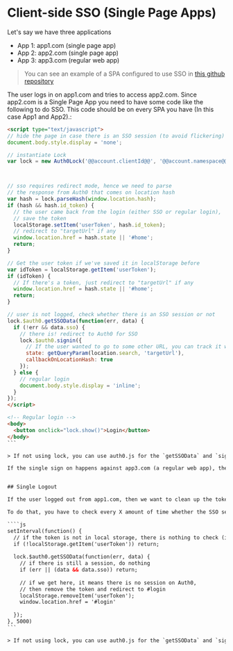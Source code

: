 # Client-side SSO (Single Page Apps)

Let's say we have three applications

* App 1: app1.com (single page app)
* App 2: app2.com (single page app)
* App 3: app3.com (regular web app)

> You can see an example of a SPA configured to use SSO in [this github repository](https://github.com/auth0/auth0-sso-sample/tree/master/app1.com)

The user logs in on app1.com and tries to access app2.com. Since app2.com is a Single Page App you need to have some code like the following to do SSO. This code should be on every SPA you have (In this case App1 and App2).:

````html
<script type="text/javascript">
// hide the page in case there is an SSO session (to avoid flickering)
document.body.style.display = 'none';

// instantiate Lock
var lock = new Auth0Lock('@@account.clientId@@', '@@account.namespace@@');



// sso requires redirect mode, hence we need to parse 
// the response from Auth0 that comes on location hash
var hash = lock.parseHash(window.location.hash);
if (hash && hash.id_token) {
  // the user came back from the login (either SSO or regular login), 
  // save the token
  localStorage.setItem('userToken', hash.id_token);
  // redirect to "targetUrl" if any
  window.location.href = hash.state || '#home';
  return;
} 

// Get the user token if we've saved it in localStorage before
var idToken = localStorage.getItem('userToken');
if (idToken) {
  // If there's a token, just redirect to "targetUrl" if any
  window.location.href = hash.state || '#home';  
  return;
}

// user is not logged, check whether there is an SSO session or not
lock.$auth0.getSSOData(function(err, data) {
  if (!err && data.sso) {
    // there is! redirect to Auth0 for SSO
    lock.$auth0.signin({
      // If the user wanted to go to some other URL, you can track it with `state`
      state: getQueryParam(location.search, 'targetUrl'),
      callbackOnLocationHash: true
    }); 
  } else {
    // regular login
    document.body.style.display = 'inline';
  }
});
</script>

<!-- Regular login -->
<body>
  <button onclick="lock.show()">Login</button>
</body>
```

> If not using lock, you can use auth0.js for the `getSSOData` and `signin` API

If the single sign on happens against app3.com (a regular web app), then you have to redirect to `app3.com/sso?targetUrl=/foo/bar`. Read more about this on [Single Sign On with Regular Web Apps](regular-web-apps-sso). 


## Single Logout

If the user logged out from app1.com, then we want to clean up the token on app2.com (and app3.com). Read more about [Single Log Out](sso).

To do that, you have to check every X amount of time whether the SSO session is still alive in Auth0. If it is not, then remove the token from storage for the app.

````js
setInterval(function() {
  // if the token is not in local storage, there is nothing to check (i.e. the user is already logged out)
  if (!localStorage.getItem('userToken')) return;
  
  lock.$auth0.getSSOData(function(err, data) {
    // if there is still a session, do nothing
    if (err || (data && data.sso)) return;
    
    // if we get here, it means there is no session on Auth0, 
    // then remove the token and redirect to #login
    localStorage.removeItem('userToken');
    window.location.href = '#login'
    
  });
}, 5000)
```

> If not using lock, you can use auth0.js for the `getSSOData` and `signin` API
